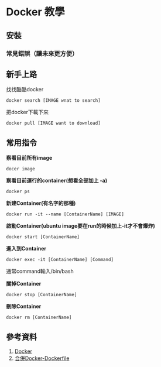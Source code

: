 # Docker 教學

## 安裝


### 常見錯誤（讓未來更方便）


## 新手上路

找找酷酷docker
~~~Docker
docker search [IMAGE wnat to search]
~~~
把docker下載下來
~~~Docker
docker pull [IMAGE want to download]
~~~

## 常用指令
**察看目前所有image**
~~~Docker
docer image
~~~
**察看目前運行的container(想看全部加上 -a)**
~~~Docker
docker ps 
~~~
**新建Container(有名字的那種)**
~~~Docker
docker run -it --name [ContainerName] [IMAGE] 
~~~
**啟動Container(ubuntu image要在run的時候加上-it才不會爆炸)**
~~~Docker
docker start [ContainerName]
~~~
**進入到Container**
~~~
docker exec -it [ContainerName] [Command]
~~~
通常command輸入/bin/bash

**關掉Container**
~~~Docker
docker stop [ContainerName]
~~~
**刪除Container**
~~~Docker
docker rm [ContainerName]
~~~




## 參考資料
1. [Docker](https://github.com/twtrubiks/docker-tutorial)
2. [合併Docker-Dockerfile](https://ithelp.ithome.com.tw/articles/10187192)
